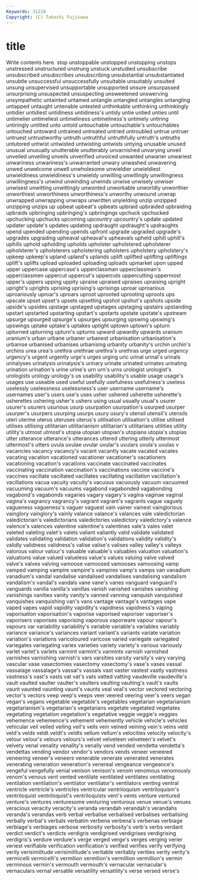```yaml
---
Keywords: 31210 
Copyright: (C) Takeshi Fujisawa
---
```


# title

Write contents here.
stop unstoppable unstopped unstopping unstops unstressed unstructured unstrung
unstuck unstudied unsubscribe unsubscribed unsubscribes unsubscribing unsubstantial unsubstantiated unsubtle unsuccessful
unsuccessfully unsuitable unsuitably unsuited unsung unsupervised unsupportable unsupported unsure unsurpassed
unsurprising unsuspected unsuspecting unsweetened unswerving unsympathetic untainted untamed untangle untangled
untangles untangling untapped untaught untenable untested unthinkable unthinking unthinkingly untidier
untidiest untidiness untidiness's untidy untie untied unties until untimelier untimeliest
untimeliness untimeliness's untimely untiring untiringly untitled unto untold untouchable untouchable's
untouchables untouched untoward untrained untreated untried untroubled untrue untruer untruest
untrustworthy untruth untruthful untruthfully untruth's untruths untutored untwist untwisted untwisting
untwists untying unusable unused unusual unusually unutterable unutterably unvarnished unvarying
unveil unveiled unveiling unveils unverified unvoiced unwanted unwarier unwariest unwariness
unwariness's unwarranted unwary unwashed unwavering unwed unwelcome unwell unwholesome unwieldier
unwieldiest unwieldiness unwieldiness's unwieldy unwilling unwillingly unwillingness unwillingness's unwind unwinding
unwinds unwise unwisely unwiser unwisest unwitting unwittingly unwonted unworkable unworldly
unworthier unworthiest unworthiness unworthiness's unworthy unwound unwrap unwrapped unwrapping unwraps
unwritten unyielding unzip unzipped unzipping unzips up upbeat upbeat's upbeats
upbraid upbraided upbraiding upbraids upbringing upbringing's upbringings upchuck upchucked upchucking
upchucks upcoming upcountry upcountry's update updated updater update's updates updating
updraught updraught's updraughts upend upended upending upends upfront upgrade upgraded
upgrade's upgrades upgrading upheaval upheaval's upheavals upheld uphill uphill's uphills
uphold upholding upholds upholster upholstered upholsterer upholsterer's upholsterers upholstering upholsters
upholstery upholstery's upkeep upkeep's upland upland's uplands uplift uplifted uplifting
upliftings uplift's uplifts upload uploaded uploading uploads upmarket upon upped
upper uppercase uppercase's upperclassman upperclassman's upperclassmen uppercut uppercut's uppercuts uppercutting
uppermost upper's uppers upping uppity upraise upraised upraises upraising upright
upright's uprights uprising uprising's uprisings uproar uproarious uproariously uproar's uproars
uproot uprooted uprooting uproots ups upscale upset upset's upsets upsetting
upshot upshot's upshots upside upside's upsides upstage upstaged upstages upstaging
upstairs upstanding upstart upstarted upstarting upstart's upstarts upstate upstate's upstream
upsurge upsurged upsurge's upsurges upsurging upswing upswing's upswings uptake uptake's
uptakes uptight uptown uptown's upturn upturned upturning upturn's upturns upward
upwardly upwards uranium uranium's urban urbane urbaner urbanest urbanisation urbanisation's
urbanise urbanised urbanises urbanising urbanity urbanity's urchin urchin's urchins urea
urea's urethra urethrae urethra's urethras urge urged urgency urgency's urgent
urgently urge's urges urging uric urinal urinal's urinals urinalyses urinalysis
urinalysis's urinary urinate urinated urinates urinating urination urination's urine urine's
urn urn's urns urologist urologist's urologists urology urology's us usability
usability's usable usage usage's usages use useable used useful usefully
usefulness usefulness's useless uselessly uselessness uselessness's user username username's usernames
user's users use's uses usher ushered usherette usherette's usherettes ushering
usher's ushers using usual usually usual's usurer usurer's usurers usurious
usurp usurpation usurpation's usurped usurper usurper's usurpers usurping usurps usury
usury's utensil utensil's utensils uteri uterine uterus uteruses uterus's utilisation
utilisation's utilise utilised utilises utilising utilitarian utilitarianism utilitarian's utilitarians utilities
utility utility's utmost utmost's utopia utopian utopian's utopians utopia's utopias
utter utterance utterance's utterances uttered uttering utterly uttermost uttermost's utters
uvula uvulae uvular uvular's uvulars uvula's uvulas v vacancies vacancy
vacancy's vacant vacantly vacate vacated vacates vacating vacation vacationed vacationer
vacationer's vacationers vacationing vacation's vacations vaccinate vaccinated vaccinates vaccinating vaccination
vaccination's vaccinations vaccine vaccine's vaccines vacillate vacillated vacillates vacillating vacillation
vacillation's vacillations vacua vacuity vacuity's vacuous vacuously vacuum vacuumed vacuuming
vacuum's vacuums vagabond vagabonded vagabonding vagabond's vagabonds vagaries vagary vagary's
vagina vaginae vaginal vagina's vagrancy vagrancy's vagrant vagrant's vagrants vague
vaguely vagueness vagueness's vaguer vaguest vain vainer vainest vainglorious vainglory
vainglory's vainly valance valance's valances vale valedictorian valedictorian's valedictorians valedictories
valedictory valedictory's valence valence's valences valentine valentine's valentines vale's vales
valet valeted valeting valet's valets valiant valiantly valid validate validated
validates validating validation validation's validations validity validity's validly validness validness's
valise valise's valises valley valley's valleys valorous valour valour's valuable
valuable's valuables valuation valuation's valuations value valued valueless value's values
valuing valve valved valve's valves valving vamoose vamoosed vamooses vamoosing
vamp vamped vamping vampire vampire's vampires vamp's vamps van vanadium
vanadium's vandal vandalise vandalised vandalises vandalising vandalism vandalism's vandal's vandals
vane vane's vanes vanguard vanguard's vanguards vanilla vanilla's vanillas vanish
vanished vanishes vanishing vanishings vanities vanity vanity's vanned vanning vanquish
vanquished vanquishes vanquishing van's vans vantage vantage's vantages vape vaped
vapes vapid vapidity vapidity's vapidness vapidness's vaping vaporisation vaporisation's vaporise
vaporised vaporiser vaporiser's vaporisers vaporises vaporising vaporous vaporware vapour vapour's
vapours var variability variability's variable variable's variables variably variance variance's
variances variant variant's variants variate variation variation's variations varicoloured varicose
varied variegate variegated variegates variegating varies varieties variety variety's various
variously varlet varlet's varlets varmint varmint's varmints varnish varnished varnishes
varnishing varnish's vars varsities varsity varsity's vary varying vascular vase
vasectomies vasectomy vasectomy's vase's vases vassal vassalage vassalage's vassal's vassals
vast vaster vastest vastly vastness vastness's vast's vasts vat vat's
vats vatted vatting vaudeville vaudeville's vault vaulted vaulter vaulter's vaulters
vaulting vaulting's vault's vaults vaunt vaunted vaunting vaunt's vaunts veal
veal's vector vectored vectoring vector's vectors veep veep's veeps veer
veered veering veer's veers vegan vegan's vegans vegetable vegetable's vegetables
vegetarian vegetarianism vegetarianism's vegetarian's vegetarians vegetate vegetated vegetates vegetating vegetation
vegetation's vegetative veggie veggie's veggies vehemence vehemence's vehement vehemently vehicle
vehicle's vehicles vehicular veil veiled veiling veil's veils vein veined
veining vein's veins veld veld's velds veldt veldt's veldts vellum
vellum's velocities velocity velocity's velour velour's velours velours's velvet velveteen
velveteen's velvet's velvety venal venality venality's venally vend vended vendetta
vendetta's vendettas vending vendor vendor's vendors vends veneer veneered veneering
veneer's veneers venerable venerate venerated venerates venerating veneration veneration's venereal
vengeance vengeance's vengeful vengefully venial venison venison's venom venomous venomously
venom's venous vent vented ventilate ventilated ventilates ventilating ventilation ventilation's
ventilator ventilator's ventilators venting ventral ventricle ventricle's ventricles ventricular ventriloquism
ventriloquism's ventriloquist ventriloquist's ventriloquists vent's vents venture ventured venture's ventures
venturesome venturing venturous venue venue's venues veracious veracity veracity's veranda
verandah verandah's verandahs veranda's verandas verb verbal verbalise verbalised verbalises
verbalising verbally verbal's verbals verbatim verbena verbena's verbenas verbiage verbiage's
verbiages verbose verbosity verbosity's verb's verbs verdant verdict verdict's verdicts
verdigris verdigrised verdigrises verdigrising verdigris's verdure verdure's verge verged verge's
verges verging verier veriest verifiable verification verification's verified verifies verify
verifying verily verisimilitude verisimilitude's veritable veritably verities verity verity's vermicelli
vermicelli's vermilion vermilion's vermillion vermillion's vermin verminous vermin's vermouth vermouth's
vernacular vernacular's vernaculars vernal versatile versatility versatility's verse versed verse's
